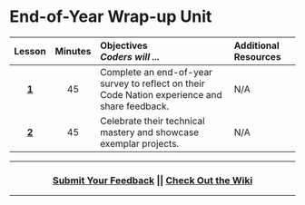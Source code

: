 # End-of-Year Wrap-up Unit

|Lesson|Minutes|Objectives <br> *Coders will ...*|Additional Resources|
|:-------:|:-------:|:-------|:-------|
|[**1**]()|45| Complete an end-of-year survey to reflect on their Code Nation experience and share feedback.|N/A|
|[**2**](https://docs.google.com/presentation/d/1E1Cq71FR5_eKvAYoy01eUGCGXrHwrUGKuZO5c8yUO0c/edit#slide=id.g1d0118cf2a_0_406)|45| Celebrate their technical mastery and showcase exemplar projects.|N/A|



----
<h3 align="center"><a href="https://docs.google.com/forms/d/e/1FAIpQLSeLpI-m6UKvIxk97F8R1iidFRaYXJ3dfcUuIjx2Pz0WMfO1SA/viewform">Submit Your Feedback</a> || <a href="https://github.com/ScriptEdcurriculum/curriculum18-19/wiki">Check Out the Wiki</a> </h3>

----

